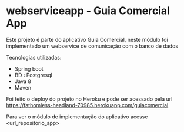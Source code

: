 # webserviceapp - Guia Comercial App

Este projeto é parte do aplicativo Guia Comercial, neste módulo foi implementado um webservice de comunicação com o banco de dados


Tecnologias utilizadas:  
- Spring boot 
- BD : Postgresql 
- Java 8 
- Maven 

Foi feito o deploy do projeto no Heroku  e pode ser acessado 
pela url
https://fathomless-headland-70985.herokuapp.com/guiacomercial

Para ver o módulo de implementação do aplicativo acesse <url_repositorio_app> 
